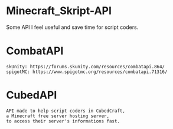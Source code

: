 # Minecraft_Skript-API
Some API I feel useful and save time for script coders.

# CombatAPI
	skUnity: https://forums.skunity.com/resources/combatapi.864/
	spigotMC: https://www.spigotmc.org/resources/combatapi.71316/

# CubedAPI
	API made to help script coders in CubedCraft,
	a Minecraft free server hosting server,
	to access their server's informations fast.
